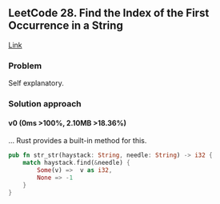 ## LeetCode 28. Find the Index of the First Occurrence in a String
[Link](https://leetcode.com/problems/find-the-index-of-the-first-occurrence-in-a-string/description/)

### Problem
Self explanatory.

### Solution approach
#### v0 (0ms >100%, 2.10MB >18.36%)
... Rust provides a built-in method for this.
```rust
pub fn str_str(haystack: String, needle: String) -> i32 {
    match haystack.find(&needle) {
        Some(v) =>  v as i32,
        None => -1
    }
}
```
